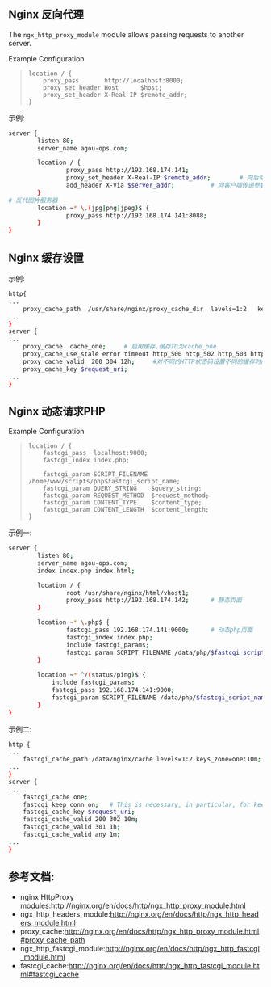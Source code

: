 ## Nginx 反向代理

The `ngx_http_proxy_module` module allows passing requests to another server.

Example Configuration

> ```
> location / {
>     proxy_pass       http://localhost:8000;
>     proxy_set_header Host      $host;
>     proxy_set_header X-Real-IP $remote_addr;
> }
> ```

示例:

```bash
server {
        listen 80;
        server_name agou-ops.com;

        location / {
                proxy_pass http://192.168.174.141;
                proxy_set_header X-Real-IP $remote_addr;		# 向后端服务器传参数
                add_header X-Via $server_addr;			# 向客户端传递参数
        }
# 反代图片服务器
        location ~* \.(jpg|png|jpeg)$ {
                proxy_pass http://192.168.174.141:8088;
        }
}
```

## Nginx 缓存设置

示例:

```bash
http{
...
    proxy_cache_path  /usr/share/nginx/proxy_cache_dir  levels=1:2   keys_zone=cache_one:200m inactive=1d max_size=30g;		# 参数分别是缓存存放路径,levels表示使用几级缓存目录,keys_zone表示从内存中抽出多大空间,inactive表示存取多长时间后过期,max_size表示最大使用空间
...
}
server {
...
    proxy_cache  cache_one;		# 启用缓存,缓存ID为cache_one
    proxy_cache_use_stale error timeout http_500 http_502 http_503 http_504;
    proxy_cache_valid  200 304 12h;		#对不同的HTTP状态码设置不同的缓存时间
    proxy_cache_key $request_uri;
...
}
```

## Nginx 动态请求PHP

Example Configuration

> ```
> location / {
>     fastcgi_pass  localhost:9000;
>     fastcgi_index index.php;
> 
>     fastcgi_param SCRIPT_FILENAME /home/www/scripts/php$fastcgi_script_name;
>     fastcgi_param QUERY_STRING    $query_string;
>     fastcgi_param REQUEST_METHOD  $request_method;
>     fastcgi_param CONTENT_TYPE    $content_type;
>     fastcgi_param CONTENT_LENGTH  $content_length;
> }
> ```

示例一:

```bash
server {
        listen 80;
        server_name agou-ops.com;
        index index.php index.html;

        location / {
                root /usr/share/nginx/html/vhost1;
                proxy_pass http://192.168.174.142;		# 静态页面
        }

        location ~* \.php$ {
                fastcgi_pass 192.168.174.141:9000;		# 动态php页面
                fastcgi_index index.php;
                include fastcgi_params;
                fastcgi_param SCRIPT_FILENAME /data/php/$fastcgi_script_name;
        }
        
        location ~* ^/(status/ping)$ {
        	include fastcgi_params;
        	fastcgi_pass 192.168.174.141:9000;
        	fastcgi_param SCRIPT_FILENAME /data/php/$fastcgi_script_name;
        }
}
```

示例二:

```bash
http {
...
	fastcgi_cache_path /data/nginx/cache levels=1:2 keys_zone=one:10m;
...
}
server {
...
    fastcgi_cache one;
    fastcgi_keep_conn on;	# This is necessary, in particular, for keepalive connections to FastCGI servers to function.
    fastcgi_cache_key $request_uri;
    fastcgi_cache_valid 200 302 10m;
    fastcgi_cache_valid 301 1h;
    fastcgi_cache_valid any 1m;
...
}
```



## 参考文档:

* nginx HttpProxy modules:http://nginx.org/en/docs/http/ngx_http_proxy_module.html
* ngx_http_headers_module:http://nginx.org/en/docs/http/ngx_http_headers_module.html
* proxy_cache:http://nginx.org/en/docs/http/ngx_http_proxy_module.html#proxy_cache_path
* ngx_http_fastcgi_module:http://nginx.org/en/docs/http/ngx_http_fastcgi_module.html
* fastcgi_cache:http://nginx.org/en/docs/http/ngx_http_fastcgi_module.html#fastcgi_cache